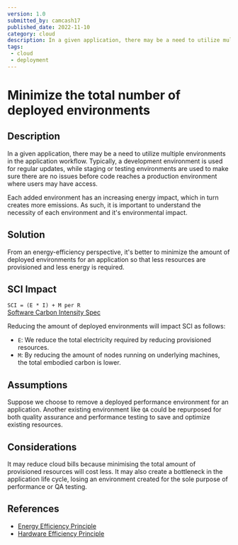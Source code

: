```yaml
---
version: 1.0
submitted_by: camcash17
published_date: 2022-11-10
category: cloud
description: In a given application, there may be a need to utilize multiple environments in the application workflow. Typically, a development environment is used for regular updates, while staging or testing enviroments are used to make sure there are no issues before code reaches a production environment where users may have access. Each added environment has an increasing energy impact, which in turn creates more emissions. As such, it is important to understand the necessity of each enviroment and it's environmental impact.
tags: 
 - cloud
 - deployment
---
```


# Minimize the total number of deployed environments

## Description

In a given application, there may be a need to utilize multiple environments in the application workflow. Typically, a development environment is used for regular updates, while staging or testing environments are used to make sure there are no issues before code reaches a production environment where users may have access.

Each added environment has an increasing energy impact, which in turn creates more emissions. As such, it is important to understand the necessity of each environment and it's environmental impact.

## Solution

From an energy-efficiency perspective, it's better to minimize the amount of deployed environments for an application so that less resources are provisioned and less energy is required.

## SCI Impact

`SCI = (E * I) + M per R`  
[Software Carbon Intensity Spec](https://grnsft.org/sci)

Reducing the amount of deployed environments will impact SCI as follows:

- `E`: We reduce the total electricity required by reducing provisioned resources.
- `M`: By reducing the amount of nodes running on underlying machines, the total embodied carbon is lower.

## Assumptions

Suppose we choose to remove a deployed performance environment for an application. Another existing environment like `QA` could be repurposed for both quality assurance and performance testing to save and optimize existing resources.

## Considerations

It may reduce cloud bills because minimising the total amount of provisioned resources will cost less. It may also create a bottleneck in the application life cycle, losing an environment created for the sole purpose of performance or QA testing.

## References

- [Energy Efficiency Principle](https://learn.greensoftware.foundation/practitioner/energy-efficiency)
- [Hardware Efficiency Principle](https://learn.greensoftware.foundation/practitioner/hardware-efficiency/)
